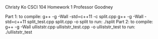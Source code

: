 Christy Ko
CSCI 104
Homework 1
Professor Goodney

Part 1: 
to compile:
g++ -g -Wall -std=c++11 -c split.cpp
g++ -g -Wall -std=c++11 split_test.cpp split.cpp -o split
to run: ./split
Part 2: 
to compile:
 g++ -g -Wall ulliststr.cpp ulliststr_test.cpp -o ulliststr_test
 to run: ./ulliststr_test